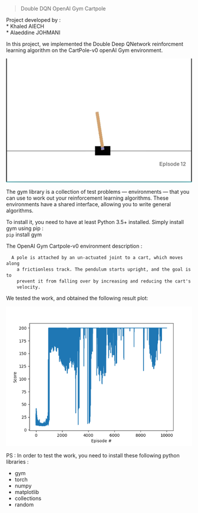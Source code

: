 
> Double DQN OpenAI Gym Cartpole 


Project developed by :   
    * Khaled AIECH  
    * Alaeddine JOHMANI



  In this project, we implemented the Double Deep QNetwork reinforcment learning algorithm on 
  the CartPole-v0 openAI Gym environment.
  
  
  



![The CartPole-v0 Environment](Images/cartpole.PNG)


The gym library is a collection of test problems — environments — that you can use to work out your reinforcement learning algorithms. These environments have a shared interface, allowing you to write general algorithms.

To install it, you need to have at least Python 3.5+ installed. Simply install gym using pip :  
    `pip` install gym
    
    
The OpenAI Gym Cartpole-v0 environment description :  
  
      A pole is attached by an un-actuated joint to a cart, which moves along
        a frictionless track. The pendulum starts upright, and the goal is to
        prevent it from falling over by increasing and reducing the cart's
        velocity.  
          
          
We tested the work, and obtained the following result plot: 

![Result Plot Bar](https://github.com/khaledayech98/DoubleDQNCartpole-v0/blob/master/Images/TestPlot.png)  

PS : In order to test the work, you need to install these following python libraries :   
* gym
* torch
* numpy
* matplotlib
* collections
* random
